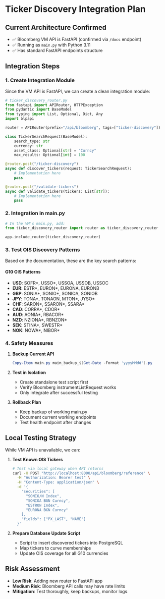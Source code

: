 # Ticker Discovery Integration Plan

## Current Architecture Confirmed
- ✅ Bloomberg VM API is FastAPI (confirmed via `/docs` endpoint)
- ✅ Running as `main.py` with Python 3.11
- ✅ Has standard FastAPI endpoints structure

## Integration Steps

### 1. Create Integration Module
Since the VM API is FastAPI, we can create a clean integration module:

```python
# ticker_discovery_router.py
from fastapi import APIRouter, HTTPException
from pydantic import BaseModel
from typing import List, Optional, Dict, Any
import blpapi

router = APIRouter(prefix="/api/bloomberg", tags=["ticker-discovery"])

class TickerSearchRequest(BaseModel):
    search_type: str
    currency: str
    asset_class: Optional[str] = "Curncy"
    max_results: Optional[int] = 100

@router.post("/ticker-discovery")
async def discover_tickers(request: TickerSearchRequest):
    # Implementation here
    pass

@router.post("/validate-tickers")
async def validate_tickers(tickers: List[str]):
    # Implementation here
    pass
```

### 2. Integration in main.py
```python
# In the VM's main.py, add:
from ticker_discovery_router import router as ticker_discovery_router

app.include_router(ticker_discovery_router)
```

### 3. Test OIS Discovery Patterns

Based on the documentation, these are the key search patterns:

#### G10 OIS Patterns
- **USD**: SOFR*, USSO*, USSOA, USSOB, USSOC
- **EUR**: ESTR*, EURON*, EURONA, EURONB
- **GBP**: SONIA*, SONIO*, SONIOA, SONIOB
- **JPY**: TONA*, TONAON, MTON*, JYSO*
- **CHF**: SARON*, SSARON*, SSARA*
- **CAD**: CORRA*, CDOR*
- **AUD**: AONIA*, RBACOR*
- **NZD**: NZIONA*, RBNZON*
- **SEK**: STINA*, SWESTR*
- **NOK**: NOWA*, NIBOR*

### 4. Safety Measures

1. **Backup Current API**
   ```powershell
   Copy-Item main.py main_backup_$(Get-Date -Format 'yyyyMMdd').py
   ```

2. **Test in Isolation**
   - Create standalone test script first
   - Verify Bloomberg instrumentListRequest works
   - Only integrate after successful testing

3. **Rollback Plan**
   - Keep backup of working main.py
   - Document current working endpoints
   - Test health endpoint after changes

## Local Testing Strategy

While VM API is unavailable, we can:

1. **Test Known OIS Tickers**
   ```bash
   # Test via local gateway when API returns
   curl -X POST "http://localhost:8000/api/bloomberg/reference" \
     -H "Authorization: Bearer test" \
     -H "Content-Type: application/json" \
     -d '{
       "securities": [
         "SONIO/N Index",
         "SONIOA BGN Curncy", 
         "ESTRON Index",
         "EURONA BGN Curncy"
       ],
       "fields": ["PX_LAST", "NAME"]
     }'
   ```

2. **Prepare Database Update Script**
   - Script to insert discovered tickers into PostgreSQL
   - Map tickers to curve memberships
   - Update OIS coverage for all G10 currencies

## Risk Assessment
- **Low Risk**: Adding new router to FastAPI app
- **Medium Risk**: Bloomberg API calls may have rate limits
- **Mitigation**: Test thoroughly, keep backups, monitor logs